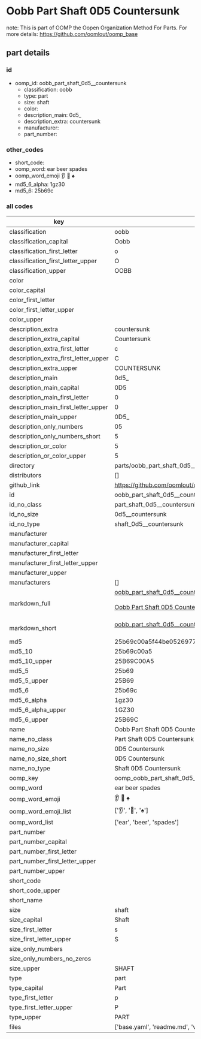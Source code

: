 # Oobb Part Shaft 0D5  Countersunk  

note: This is part of OOMP the Oopen Organization Method For Parts. For more details: https://github.com/oomlout/oomp_base

##  part details





### id
* oomp_id: oobb_part_shaft_0d5__countersunk
  * classification: oobb
  * type: part
  * size: shaft
  * color: 
  * description_main: 0d5_
  * description_extra: countersunk
  * manufacturer: 
  * part_number: 

### other_codes
* short_code: 
* oomp_word: ear beer spades
* oomp_word_emoji :ear: :beer: :spades:
* md5_6_alpha: 1gz30
* md5_6: 25b69c

### all codes 
| key | value |  
| --- | --- |  
| classification | oobb |  
| classification_capital | Oobb |  
| classification_first_letter | o |  
| classification_first_letter_upper | O |  
| classification_upper | OOBB |  
| color |  |  
| color_capital |  |  
| color_first_letter |  |  
| color_first_letter_upper |  |  
| color_upper |  |  
| description_extra | countersunk |  
| description_extra_capital | Countersunk |  
| description_extra_first_letter | c |  
| description_extra_first_letter_upper | C |  
| description_extra_upper | COUNTERSUNK |  
| description_main | 0d5_ |  
| description_main_capital | 0D5  |  
| description_main_first_letter | 0 |  
| description_main_first_letter_upper | 0 |  
| description_main_upper | 0D5_ |  
| description_only_numbers | 05 |  
| description_only_numbers_short | 5 |  
| description_or_color | 5 |  
| description_or_color_upper | 5 |  
| directory | parts/oobb_part_shaft_0d5__countersunk |  
| distributors | [] |  
| github_link | https://github.com/oomlout/oomlout_oomp_part_src/tree/main/parts/oobb_part_shaft_0d5__countersunk/working |  
| id | oobb_part_shaft_0d5__countersunk |  
| id_no_class | part_shaft_0d5__countersunk |  
| id_no_size | 0d5__countersunk |  
| id_no_type | shaft_0d5__countersunk |  
| manufacturer |  |  
| manufacturer_capital |  |  
| manufacturer_first_letter |  |  
| manufacturer_first_letter_upper |  |  
| manufacturer_upper |  |  
| manufacturers | [] |  
| markdown_full | [oobb_part_shaft_0d5__countersunk](https://github.com/oomlout/oomlout_oomp_part_src/tree/main/parts/oobb_part_shaft_0d5__countersunk/working)<br>[](https://github.com/oomlout/oomlout_oomp_part_src/tree/main/parts/oobb_part_shaft_0d5__countersunk/working)<br>[Oobb Part Shaft 0D5  Countersunk](https://github.com/oomlout/oomlout_oomp_part_src/tree/main/parts/oobb_part_shaft_0d5__countersunk/working)<br><br> |  
| markdown_short | [oobb_part_shaft_0d5__countersunk](https://github.com/oomlout/oomlout_oomp_part_src/tree/main/parts/oobb_part_shaft_0d5__countersunk/working)<br><br> |  
| md5 | 25b69c00a5f44be0526977acb8fa85eb |  
| md5_10 | 25b69c00a5 |  
| md5_10_upper | 25B69C00A5 |  
| md5_5 | 25b69 |  
| md5_5_upper | 25B69 |  
| md5_6 | 25b69c |  
| md5_6_alpha | 1gz30 |  
| md5_6_alpha_upper | 1GZ30 |  
| md5_6_upper | 25B69C |  
| name | Oobb Part Shaft 0D5  Countersunk |  
| name_no_class | Part Shaft 0D5  Countersunk |  
| name_no_size | 0D5  Countersunk |  
| name_no_size_short | 0D5  Countersunk |  
| name_no_type | Shaft 0D5  Countersunk |  
| oomp_key | oomp_oobb_part_shaft_0d5__countersunk |  
| oomp_word | ear beer spades |  
| oomp_word_emoji | :ear: :beer: :spades: |  
| oomp_word_emoji_list | [':ear:', ':beer:', ':spades:'] |  
| oomp_word_list | ['ear', 'beer', 'spades'] |  
| part_number |  |  
| part_number_capital |  |  
| part_number_first_letter |  |  
| part_number_first_letter_upper |  |  
| part_number_upper |  |  
| short_code |  |  
| short_code_upper |  |  
| short_name |  |  
| size | shaft |  
| size_capital | Shaft |  
| size_first_letter | s |  
| size_first_letter_upper | S |  
| size_only_numbers |  |  
| size_only_numbers_no_zeros |  |  
| size_upper | SHAFT |  
| type | part |  
| type_capital | Part |  
| type_first_letter | p |  
| type_first_letter_upper | P |  
| type_upper | PART |  
| files | ['base.yaml', 'readme.md', 'working.json', 'working.yaml'] |  
